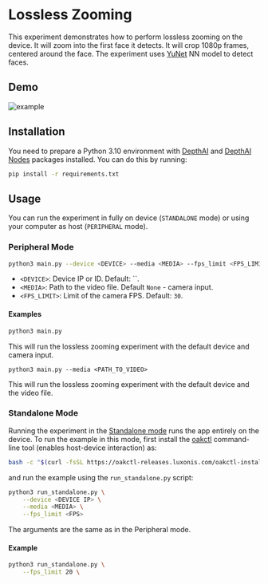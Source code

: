 # Lossless Zooming

This experiment demonstrates how to perform lossless zooming on the device. It will zoom into the first face it detects. It will crop 1080p frames, centered around the face. The experiment uses [YuNet](https://hub.luxonis.com/ai/models/5d635f3c-45c0-41d2-8800-7ca3681b1915) NN model to detect faces.

## Demo

![example](media/example.gif)

## Installation

You need to prepare a Python 3.10 environment with [DepthAI](https://pypi.org/project/depthai/) and [DepthAI Nodes](https://pypi.org/project/depthai-nodes/) packages installed. You can do this by running:

```bash
pip install -r requirements.txt
```

## Usage

You can run the experiment in fully on device (`STANDALONE` mode) or using your computer as host (`PERIPHERAL` mode).

### Peripheral Mode

```bash
python3 main.py --device <DEVICE> --media <MEDIA> --fps_limit <FPS_LIMIT>
```

- `<DEVICE>`: Device IP or ID. Default: \`\`.
- `<MEDIA>`: Path to the video file. Default `None` - camera input.
- `<FPS_LIMIT>`: Limit of the camera FPS. Default: `30`.

#### Examples

```bash
python3 main.py
```

This will run the lossless zooming experiment with the default device and camera input.

```
python3 main.py --media <PATH_TO_VIDEO>
```

This will run the lossless zooming experiment with the default device and the video file.

### Standalone Mode

Running the experiment in the [Standalone mode](https://rvc4.docs.luxonis.com/software/depthai/standalone/) runs the app entirely on the device.
To run the example in this mode, first install the [oakctl](https://rvc4.docs.luxonis.com/software/tools/oakctl/) command-line tool (enables host-device interaction) as:

```bash
bash -c "$(curl -fsSL https://oakctl-releases.luxonis.com/oakctl-installer.sh)"
```

and run the example using the `run_standalone.py` script:

```bash
python3 run_standalone.py \
    --device <DEVICE IP> \
    --media <MEDIA> \
    --fps_limit <FPS>
```

The arguments are the same as in the Peripheral mode.

#### Example

```bash
python3 run_standalone.py \
    --fps_limit 20 \
```
